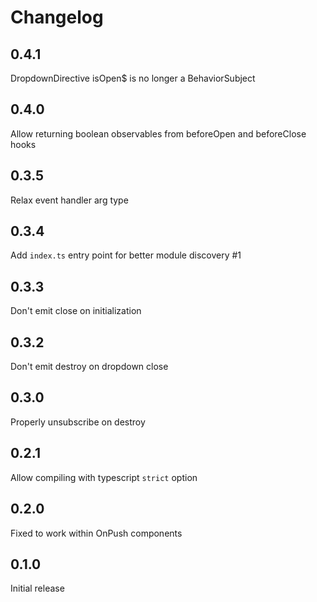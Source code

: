 # Changelog

## 0.4.1

DropdownDirective isOpen$ is no longer a BehaviorSubject

## 0.4.0

Allow returning boolean observables from beforeOpen and beforeClose hooks

## 0.3.5

Relax event handler arg type

## 0.3.4

Add `index.ts` entry point for better module discovery #1

## 0.3.3

Don't emit close on initialization

## 0.3.2

Don't emit destroy on dropdown close

## 0.3.0

Properly unsubscribe on destroy

## 0.2.1

Allow compiling with typescript `strict` option

## 0.2.0

Fixed to work within OnPush components

## 0.1.0

Initial release
